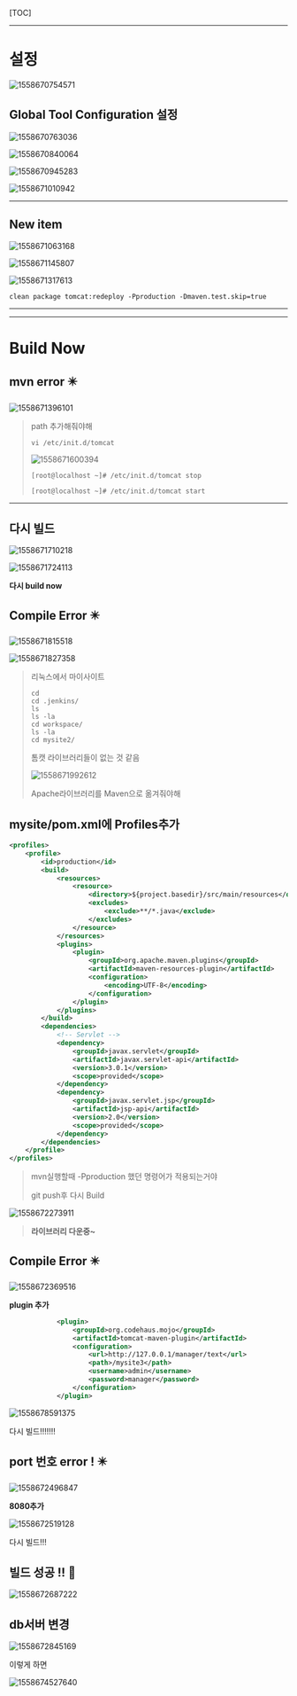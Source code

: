 [TOC]

---

# 설정

![1558670754571](assets/1558670754571.png)

## Global Tool Configuration 설정

![1558670763036](assets/1558670763036.png)

![1558670840064](assets/1558670840064.png)



![1558670945283](assets/1558670945283.png)

![1558671010942](assets/1558671010942.png)

---

## New item

![1558671063168](assets/1558671063168.png)

![1558671145807](assets/1558671145807.png)

![1558671317613](assets/1558671317613.png)

`clean package tomcat:redeploy -Pproduction -Dmaven.test.skip=true`

---



---

# Build Now

## mvn error :eight_pointed_black_star:

![1558671396101](assets/1558671396101.png)

> path 추가해줘야해
>
> `vi /etc/init.d/tomcat`
>
> ![1558671600394](assets/1558671600394.png)
>
> `[root@localhost ~]# /etc/init.d/tomcat stop`
>
> `[root@localhost ~]# /etc/init.d/tomcat start`

---

## 다시 빌드

![1558671710218](assets/1558671710218.png)

![1558671724113](assets/1558671724113.png)

**다시 build now**

## Compile Error :eight_pointed_black_star:

![1558671815518](assets/1558671815518.png)

![1558671827358](assets/1558671827358.png)

> 리눅스에서 마이사이트
>
> ```shell
> cd
> cd .jenkins/
> ls
> ls -la
> cd workspace/
> ls -la
> cd mysite2/
> ```
> 
>톰캣 라이브러리들이 없는 것 같음
> 
>![1558671992612](assets/1558671992612.png)
> 
>Apache라이브러리를 Maven으로 옮겨줘야해



##  mysite/pom.xml에 Profiles추가

```xml
<profiles>
    <profile>
        <id>production</id>
        <build>
            <resources>
                <resource>
                    <directory>${project.basedir}/src/main/resources</directory>
                    <excludes>
                        <exclude>**/*.java</exclude>
                    </excludes>
                </resource>
            </resources>
            <plugins>
                <plugin>
                    <groupId>org.apache.maven.plugins</groupId>
                    <artifactId>maven-resources-plugin</artifactId>
                    <configuration>
                        <encoding>UTF-8</encoding>
                    </configuration>
                </plugin>
            </plugins>
        </build>
        <dependencies>
            <!-- Servlet -->
            <dependency>
                <groupId>javax.servlet</groupId>
                <artifactId>javax.servlet-api</artifactId>
                <version>3.0.1</version>
                <scope>provided</scope>
            </dependency>
            <dependency>
                <groupId>javax.servlet.jsp</groupId>
                <artifactId>jsp-api</artifactId>
                <version>2.0</version>
                <scope>provided</scope>
            </dependency>
        </dependencies>
    </profile>
</profiles>
```

> mvn실행할때 -Pproduction 했던 명령어가 적용되는거야
>
> git push후 다시 Build

![1558672273911](assets/1558672273911.png)

> **라이브러리 다운중~**





## Compile Error :eight_pointed_black_star:

![1558672369516](assets/1558672369516.png)

**plugin 추가**

```xml
			<plugin>
				<groupId>org.codehaus.mojo</groupId>
				<artifactId>tomcat-maven-plugin</artifactId>
				<configuration>
					<url>http://127.0.0.1/manager/text</url>
					<path>/mysite3</path>
					<username>admin</username>
					<password>manager</password>
				</configuration>
			</plugin>

```

![1558678591375](assets/1558678591375.png)

다시 빌드!!!!!!!



## port 번호 error ! :eight_pointed_black_star:

![1558672496847](assets/1558672496847.png)

**8080추가**

![1558672519128](assets/1558672519128.png)

 다시 빌드!!!



## 빌드 성공 !! :blue_heart:

![1558672687222](assets/1558672687222.png)



## db서버 변경

![1558672845169](assets/1558672845169.png)



이렇게 하면 

![1558674527640](assets/1558674527640.png)
